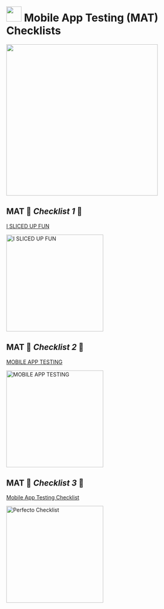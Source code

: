# <img width="40" src="https://user-images.githubusercontent.com/70295997/213096282-0973084e-6f27-4a66-9b94-e267178f1873.png"> Mobile App Testing (MAT) Checklists

<img width="400" src="https://user-images.githubusercontent.com/70295997/213101271-41febec9-78fe-42bd-af24-07cba22a4611.png">

## MAT 📱 _Checklist 1_ 📑

[I SLICED UP FUN](https://github.com/lana-20/i_sliced_up_fun-SQA-mnemonic)

<img width="256" alt="I SLICED UP FUN" src="https://user-images.githubusercontent.com/70295997/213023475-61be62a6-cf6e-4541-83d7-1c48c65e9696.png">

## MAT 📱 _Checklist 2_ 📑

[MOBILE APP TESTING](https://github.com/lana-20/mobile_app_testing-SQA-mnemonic)

<img width="256" alt="MOBILE APP TESTING" src="https://user-images.githubusercontent.com/70295997/213023797-deafd000-f440-4dba-8152-44410faccc60.png">

## MAT 📱 _Checklist 3_ 📑

[Mobile App Testing Checklist](https://www.perfecto.io/blog/mobile-app-testing-checklist)

<img width="256" alt="Perfecto Checklist" src="https://user-images.githubusercontent.com/70295997/213024158-d08d2a63-bd3d-4742-a452-a464d39e4e05.png">


